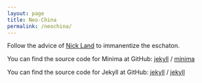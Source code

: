 ```yaml
---
layout: page
title: Neo-China
permalink: /neochina/
---
```


Follow the advice of [Nick Land](https://en.wikipedia.org/wiki/Nick_Land) to immanentize the eschaton.

You can find the source code for Minima at GitHub:
[jekyll][jekyll-organization] /
[minima](https://github.com/jekyll/minima)

You can find the source code for Jekyll at GitHub:
[jekyll][jekyll-organization] /
[jekyll](https://github.com/jekyll/jekyll)


[jekyll-organization]: https://github.com/jekyll
